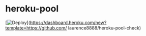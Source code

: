 # heroku-pool
[![Deploy](https://www.herokucdn.com/deploy/button.svg)](https://dashboard.heroku.com/new?template=https://github.com/ laurence8888/heroku-pool-check)
